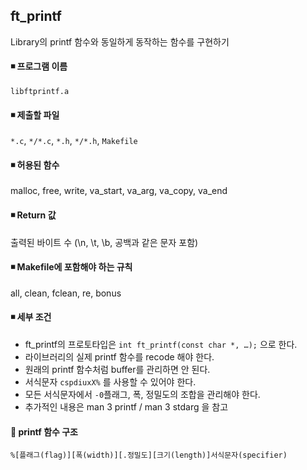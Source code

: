 ## ft_printf
Library의 printf 함수와 동일하게 동작하는 함수를 구현하기

#### ◾ 프로그램 이름
`libftprintf.a`
#### ◾ 제출할 파일
`*.c`, `*/*.c`, `*.h`, `*/*.h`, `Makefile`
#### ◾ 허용된 함수
malloc, free, write, va_start, va_arg, va_copy, va_end
#### ◾ Return 값
출력된 바이트 수 (\n, \t, \b, 공백과 같은 문자 포함)
#### ◾ Makefile에 포함해야 하는 규칙
all, clean, fclean, re, bonus
#### ◾ 세부 조건
- ft_printf의 프로토타입은 `int ft_printf(const char *, …);` 으로 한다.
- 라이브러리의 실제 printf 함수를 recode 해야 한다.
- 원래의 printf 함수처럼 buffer를 관리하면 안 된다.
- 서식문자 `cspdiuxX%` 를 사용할 수 있어야 한다. 
- 모든 서식문자에서 `-0`플래그, 폭, 정밀도의 조합을 관리해야 한다.
- 추가적인 내용은 man 3 printf / man 3 stdarg 을 참고

#### 📌 printf 함수 구조
`%[플래그(flag)][폭(width)][.정밀도][크기(length)]서식문자(specifier)`
